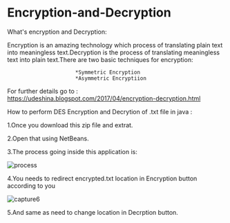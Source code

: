 # Encryption-and-Decryption

What's encryption and Decryption:

Encryption is an amazing technology which process of translating plain text into meaningless text.Decryption is the process of translating meaningless text into plain text.There are two basic techniques for encryption:

                          *Symmetric Encryption
                          *Asymmetric Encryptiion
                          
For further details go to : https://udeshina.blogspot.com/2017/04/encryption-decryption.html

How to perform DES Encryption and Decrytion of .txt file in java :

1.Once you download this zip file and extrat.

2.Open that using NetBeans.

3.The process going inside this application is:

![process](https://cloud.githubusercontent.com/assets/18233358/24830009/cc0e8f78-1c9a-11e7-98e6-e68baca906fb.PNG)

4.You needs to redirect encrypted.txt location in Encryption button according to you

![capture6](https://cloud.githubusercontent.com/assets/18233358/24830110/0b97d12a-1c9d-11e7-8b00-ac32c5b56328.PNG)

5.And same as need to change location in Decrption button.











                          
                          
